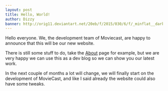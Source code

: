 ```yaml
---
layout: post
title: Hello, World!
author: Dizzy
banner: http://orig11.deviantart.net/20eb/f/2015/030/6/f/_minflat__dark_material_design_wallpaper__4k__by_dakoder-d8fjqzu.jpg
---
```


Hello everyone. We, the development team of Moviecast, are happy to announce that this will be our new website.

There is still some stuff to do, take the [About](/about/) page for example,
but we are very happy we can use this as a dev blog so we can show you our latest work.

In the next couple of months a lot will change, we will finally start on the development of MovieCast,
and like I said already the website could also have some tweaks.